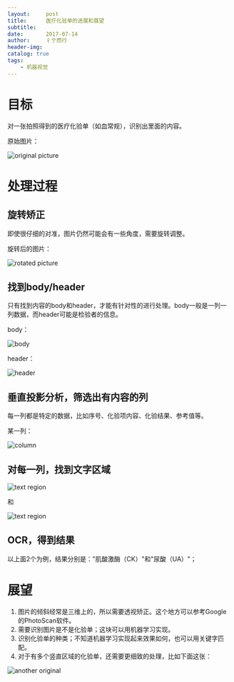 ```yaml
---
layout:     post
title:      医疗化验单的进展和展望
subtitle:   
date:       2017-07-14
author:     彳亍而行
header-img: 
catalog: true
tags:
    - 机器视觉
---
```


# 目标

对一张拍照得到的医疗化验单（如血常规），识别出里面的内容。

原始图片：

![original picture](https://raw.githubusercontent.com/lixing123/lixing123.github.io/master/img/pic_detect_original.png)

# 处理过程

## 旋转矫正

即使很仔细的对准，图片仍然可能会有一些角度，需要旋转调整。

旋转后的图片：

![rotated picture](https://raw.githubusercontent.com/lixing123/lixing123.github.io/master/img/pic_detect_rotated.png)

## 找到body/header

只有找到内容的body和header，才能有针对性的进行处理。body一般是一列一列数据，而header可能是检验者的信息。

body：

![body](https://raw.githubusercontent.com/lixing123/lixing123.github.io/master/img/pic_detect_body.png)

header：

![header](https://raw.githubusercontent.com/lixing123/lixing123.github.io/master/img/pic_detect_header.png)

## 垂直投影分析，筛选出有内容的列

每一列都是特定的数据，比如序号、化验项内容、化验结果、参考值等。

某一列：

![column](https://raw.githubusercontent.com/lixing123/lixing123.github.io/master/img/pic_detect_column2.png)

## 对每一列，找到文字区域

![text region](https://raw.githubusercontent.com/lixing123/lixing123.github.io/master/img/pic_detect_line1.png)

和

![text region](https://raw.githubusercontent.com/lixing123/lixing123.github.io/master/img/pic_detect_line2.png)

## OCR，得到结果

以上面2个为例，结果分别是："肌酸激酶（CK）"和"尿酸（UA）"；

# 展望

1. 图片的倾斜经常是三维上的，所以需要透视矫正。这个地方可以参考Google的PhotoScan软件。
2. 需要识别图片是不是化验单；这块可以用机器学习实现。
3. 识别化验单的种类；不知道机器学习实现起来效果如何，也可以用关键字匹配。
4. 对于有多个竖直区域的化验单，还需要更细致的处理，比如下面这张：

![another original](https://raw.githubusercontent.com/lixing123/lixing123.github.io/master/img/pic_detect_another_original.png)